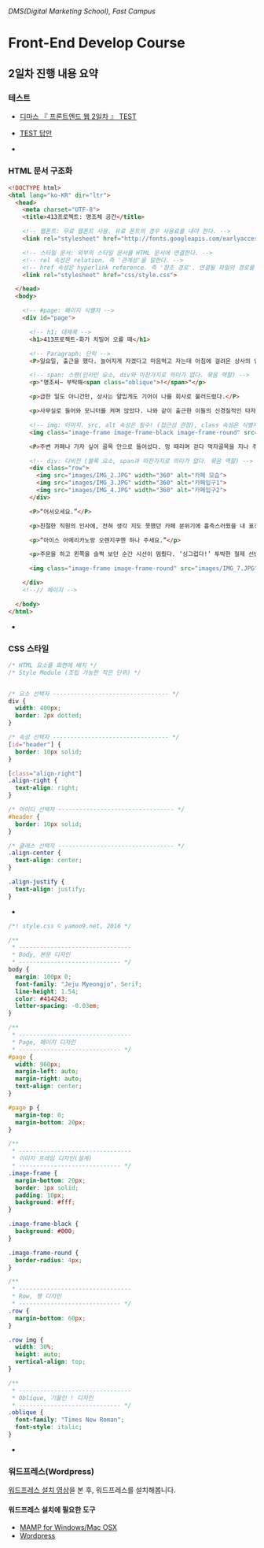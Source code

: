 ###### DMS(Digital Marketing School), Fast Campus
# Front-End Develop Course

## 2일차 진행 내용 요약

### 테스트

- [디마스 『 프론트엔드 웹 2일차 』 TEST](http://goo.gl/forms/vKj8mTWcbGA9JqJ03)
- [TEST 답안](https://docs.google.com/forms/d/1b-_TrvVgD_KIlxl3Wddi6uSwLeq2-2HwJKL8AbswJ04/viewform?entry.1667344800=%EB%8B%B5%EC%95%88&entry.1954690747=HTML%EC%9D%80+%EB%AC%B8%EC%84%9C%EC%9D%98+%EA%B3%A8%EA%B2%A9%EC%9D%84+%EA%B5%AC%EC%84%B1%ED%95%98%EB%8A%94+%EC%A0%81%EC%A0%88%ED%95%9C+%EC%9A%94%EC%86%8C%EB%A5%BC+%EC%9E%91%EC%84%B1%ED%95%98%EC%97%AC+%EB%AC%B8%EC%84%9C%EB%A5%BC+%EA%B5%AC%EC%A1%B0%ED%99%94%ED%95%9C%EB%8B%A4.&entry.1954690747=CSS%EB%8A%94+HTML+%EB%AC%B8%EC%84%9C%EC%97%90+%EC%8B%9C%EA%B0%81+%EB%94%94%EC%9E%90%EC%9D%B8%EC%9D%84+%EC%A0%81%EC%9A%A9%ED%95%98%EC%97%AC+%EC%82%AC%EC%9A%A9%EC%9E%90%EA%B0%80+%EC%BD%98%ED%85%90%EC%B8%A0%EB%A5%BC+%EC%9D%BD%EA%B3%A0+%EB%B3%B4%EA%B8%B0+%EC%89%BD%EB%8F%84%EB%A1%9D+%EA%B5%AC%EC%84%B1%ED%95%9C%EB%8B%A4.&entry.631126571=HTML+%EB%AC%B8%EC%84%9C%EB%A5%BC++%ED%91%9C%EC%A4%80+%EB%AA%A8%EB%93%9C%EB%A1%9C+%EB%8F%99%EC%9E%91+%ED%95%9C%EB%8B%A4.&entry.1992794266=lang+%EC%86%8D%EC%84%B1%EC%9D%80+%EB%AC%B8%EC%84%9C%EC%97%90%EC%84%9C+%ED%95%9C+%EB%B2%88%EB%A7%8C+%EC%82%AC%EC%9A%A9%EC%9D%B4+%EA%B0%80%EB%8A%A5%ED%95%98%EB%8B%A4.&entry.1992794266=lang+%EC%86%8D%EC%84%B1+%EB%98%90%EB%8A%94+language+%EC%86%8D%EC%84%B1%EC%9C%BC%EB%A1%9C+%EC%82%AC%EC%9A%A9%EB%90%9C%EB%8B%A4.&entry.1838079932=SVG+(Scalable+Vector+Graphic)&entry.1492371134=96+PPI&entry.764623325=%EC%83%89%EC%97%90%EB%A7%8C+%EC%9D%98%EC%A1%B4%ED%95%9C+%EA%B7%B8%EB%9E%98%ED%94%BD%EC%9D%80+%EC%8B%9C%EA%B0%81+%EC%9E%A5%EC%95%A0%EC%9D%B8%EC%97%90%EA%B2%8C+%EC%A0%95%ED%99%95%ED%95%9C+%EC%A0%95%EB%B3%B4%EB%A5%BC+%EC%9D%B8%EC%A7%80%EC%8B%9C%EC%BC%9C+%EC%A4%84+%EC%88%98+%EC%97%86%EB%8B%A4.&entry.99703796=16px&entry.1877237233=src&entry.1877237233=alt&entry.1182003709=6%EA%B0%9C&entry.266138912=%EC%A0%9C%EB%AA%A9(Headings)%EC%9D%80+%EB%8B%A8%EB%9D%BD+%EB%82%B4%EB%B6%80%EC%97%90+%ED%8F%AC%ED%95%A8%EB%90%98%EB%A9%B0+%EB%8B%A8%EB%9D%BD%EC%9D%98+%EC%A0%9C%EB%AA%A9%EC%9D%B4+%EB%90%9C%EB%8B%A4.&entry.452809078=Division.+'%EA%B5%AC%EC%97%AD'%EC%9D%B4%EB%9E%80+%EB%9C%BB%EC%9C%BC%EB%A1%9C+%ED%95%B4%EC%84%9D%ED%95%98%EB%A9%B4+%EB%90%98%EB%A9%B0,+%EA%B7%B8%EB%A3%B9%EC%9D%84+%EB%AA%A9%EC%A0%81%EC%9C%BC%EB%A1%9C+%EC%82%AC%EC%9A%A9%ED%95%A9%EB%8B%88%EB%8B%A4.%0A%ED%95%98%EC%A7%80%EB%A7%8C+%EC%9D%98%EB%AF%B8%EB%8A%94+%EA%B0%80%EC%A7%80%EC%A7%80+%EC%95%8A%EC%8A%B5%EB%8B%88%EB%8B%A4.&entry.732342003=font-color&entry.598726526=%EC%99%B8%EB%B6%80+%EC%97%AC%EB%B0%B1(%EA%B3%B5%EA%B0%84)%EC%9D%84+%EC%84%A4%EC%A0%95%ED%95%98%EB%8A%94+%EA%B2%83%EC%9D%B4%EB%A9%B0+%EA%B0%9D%EC%B2%B4%EC%99%80+%EA%B0%9D%EC%B2%B4+%EC%82%AC%EC%9D%B4+%EA%B0%84%EA%B2%A9%EC%9D%84+%EC%A1%B0%EC%A0%95%ED%95%A0+%EB%95%8C+%EC%82%AC%EC%9A%A9%ED%95%A9%EB%8B%88%EB%8B%A4.&entry.1091063847=Alternate+Text+%EB%8C%80%EC%B2%B4+%ED%85%8D%EC%8A%A4%ED%8A%B8.+%EC%9D%B4%EB%AF%B8%EC%A7%80%EA%B0%80+%EC%95%88+%EB%B3%B4%EC%9D%B4%EB%8A%94+%ED%99%98%EA%B2%BD%EC%97%90%EC%84%9C+%EB%8C%80%EC%B2%B4+%EB%82%B4%EC%9A%A9%EC%9D%84+%EC%A0%9C%EA%B3%B5%ED%95%B4%EC%95%BC+%ED%95%98%EA%B8%B0%EC%97%90+%EB%B0%98%EB%93%9C%EC%8B%9C+%EC%82%AC%EC%9A%A9%ED%95%9C%EB%8B%A4.&entry.1271355319=%ED%99%94%EB%A9%B4%EC%9D%98+80%25%EB%A5%BC+%ED%8F%AD%EC%9C%BC%EB%A1%9C+%EC%82%AC%EC%9A%A9%ED%95%98%EB%A9%B4+20%25%EA%B0%80+%EA%B3%B5%EA%B0%84%EC%9C%BC%EB%A1%9C+%EB%82%A8%EA%B2%8C+%EB%90%98%EB%8A%94%EB%8D%B0+%EC%9D%B4%EB%A5%BC+%EC%A2%8C/%EC%9A%B0+%EC%96%91%EC%AA%BD+%EB%B0%A9%ED%96%A5%EC%9C%BC%EB%A1%9C+%EC%9E%90%EB%8F%99+%EC%84%A4%EC%A0%95%ED%95%98%EB%A9%B4+%ED%99%94%EB%A9%B4+%EA%B0%80%EC%9A%B4%EB%8D%B0+%EB%B0%B0%EC%B9%98%EA%B0%80+%EB%90%9C%EB%8B%A4.)

-

### HTML 문서 구조화

```html
<!DOCTYPE html>
<html lang="ko-KR" dir="ltr">
  <head>
    <meta charset="UTF-8">
    <title>413프로젝트: 명조체 공간</title>

    <!-- 웹폰트: 무료 웹폰트 사용. 유료 폰트의 경우 사용료를 내야 한다. -->
    <link rel="stylesheet" href="http://fonts.googleapis.com/earlyaccess/jejumyeongjo.css">

    <!-- 스타일 문서: 외부의 스타일 문서를 HTML 문서에 연결한다. -->
    <!-- rel 속성은 relation. 즉 '관계성'을 말한다. -->
    <!-- href 속성은 hyperlink reference. 즉 '참조 경로'. 연결될 파일의 경로를 설정한다. -->
    <link rel="stylesheet" href="css/style.css">

  </head>
  <body>

    <!-- #page: 페이지 식별자 -->
    <div id="page">

      <!-- h1: 대제목 -->
      <h1>413프로젝트-화가 치밀어 오를 때</h1>

      <!-- Paragraph: 단락 -->
      <P>일요일, 출근을 했다. 늘어지게 자겠다고 마음먹고 자는데 아침에 걸려온 상사의 업무 전화에 회사로 나올 수 밖에 없었다.</P>

      <!-- span: 스팬(인라인 요소, div와 마찬가지로 의미가 없다. 묶음 역할) -->
      <p>"명조씨~ 부탁해<span class="oblique">!</span>"</p>

      <p>급한 일도 아니건만, 상사는 얄밉게도 기어이 나를 회사로 불러드렸다.</P>

      <p>사무실로 들어와 모니터를 켜며 앉았다. 나와 같이 출근한 이들의 신경질적인 타자 소리에 참을 수 없는 화가 치밀어 올랐다. 메일을 확인하다 더 이상 사무실에 앉아 있을 수 없겠다 싶어 급하게 노트북만 챙겨 회사건물 밖으로 뛰쳐나왔다. 아직 5월밖에 되지 않았는데 날씨는 또 왜이리 더운지 숨이 막혔다.</p>

      <!-- img: 이미지. src, alt 속성은 필수! (접근성 관점), class 속성은 식별자로 조립 가능한 스타일 모듈을 추가할 때 사용. -->
      <img class="image-frame image-frame-black image-frame-round" src="images/IMG_1_fix.jpg" alt="회사 건물 밖">

      <P>주변 카페나 가자 싶어 골목 안으로 들어섰다. 멍 때리며 걷다 먹자골목을 지나 주택가까지 들어서게 되어 돌아가야겠다고 생각하던 찰나 색다르다 싶은 주택을 발견했다. 카페였다! 저 곳이다 싶어 걸음을 서둘렀다. 돌과 올리브그린색의 천막 그리고 크고 작은 화분들이 입구에 놓여져 있었다.</P>

      <!-- div: 디비전 (블록 요소, span과 마찬가지로 의미가 없다. 묶음 역할) -->
      <div class="row">
        <img src="images/IMG_2.JPG" width="360" alt="카페 모습">
        <img src="images/IMG_3.JPG" width="360" alt="카페입구1">
        <img src="images/IMG_4.JPG" width="360" alt="카페입구2">
      </div>

      <P>“어서오세요.”</P>

      <p>친절한 직원의 인사에, 전혀 생각 지도 못했던 카페 분위기에 흉측스러웠을 내 표정이 조금은 펴졌으리라.</p>

      <p>“아이스 아메리카노랑 오렌지쿠헨 하나 주세요.”</p>

      <p>주문을 하고 왼쪽을 슬쩍 보던 순간 시선이 멈췄다. ‘싱그럽다!’ 투박한 철제 선반과 얼음과 함께 있는 맥주, 잎 사이사이로 빛이 든 이름 모를 식물을 보는 순간 치밀어 오르던 감정이 모두 정리가 되었다.</P>

      <img class="image-frame image-frame-round" src="images/IMG_7.JPG" width="500" alt="화분">

    </div>
    <!--// 페이지 -->

  </body>
</html>
```

-

### CSS 스타일

```css
/* HTML 요소를 화면에 배치 */
/* Style Module (조립 가능한 작은 단위) */


/* 요소 선택자 --------------------------------- */
div {
  width: 400px;
  border: 2px dotted;
}

/* 속성 선택자 --------------------------------- */
[id="header"] {
  border: 10px solid;
}

[class="align-right"]
.align-right {
  text-align: right;
}

/* 아이디 선택자 --------------------------------- */
#header {
  border: 10px solid;
}

/* 클래스 선택자 --------------------------------- */
.align-center {
  text-align: center;
}

.align-justify {
  text-align: justify;
}
```

-

```css
/*! style.css © yamoo9.net, 2016 */

/**
 * --------------------------------
 * Body, 본문 디자인
 * ----------------------------- */
body {
  margin: 100px 0;
  font-family: "Jeju Myeongjo", Serif;
  line-height: 1.54;
  color: #414243;
  letter-spacing: -0.03em;
}

/**
 * --------------------------------
 * Page, 페이지 디자인
 * ----------------------------- */
#page {
  width: 960px;
  margin-left: auto;
  margin-right: auto;
  text-align: center;
}

#page p {
  margin-top: 0;
  margin-bottom: 20px;
}

/**
 * --------------------------------
 * 이미지 프레임 디자인(설계)
 * ----------------------------- */
.image-frame {
  margin-bottom: 20px;
  border: 1px solid;
  padding: 10px;
  background: #fff;
}

.image-frame-black {
  background: #000;
}

.image-frame-round {
  border-radius: 4px;
}

/**
 * --------------------------------
 * Row, 행 디자인
 * ----------------------------- */
.row {
  margin-bottom: 60px;
}

.row img {
  width: 30%;
  height: auto;
  vertical-align: top;
}

/**
 * --------------------------------
 * Oblique, 기울인 ! 디자인
 * ----------------------------- */
.oblique {
  font-family: "Times New Roman";
  font-style: italic;
}
```

-

### 워드프레스(Wordpress)

[워드프레스 설치 영상](wordpress/install-wordpress.mp4)을 본 후, 워드프레스를 설치해봅니다.

#### 워드프레스 설치에 필요한 도구

- [MAMP for Windows/Mac OSX](https://www.mamp.info/en/downloads/)
- [Wordpress](https://ko.wordpress.org)

